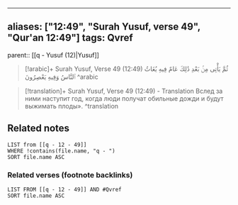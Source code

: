 
---
aliases: ["12:49", "Surah Yusuf, verse 49", "Qur'an 12:49"]
tags: Qvref
---

parent:: [[q - Yusuf (12)|Yusuf]]

> [!arabic]+ Surah Yusuf, Verse 49 (12:49)
> <span class="quran-arabic">ثُمَّ يَأْتِى مِنۢ بَعْدِ ذَٰلِكَ عَامٌ فِيهِ يُغَاثُ ٱلنَّاسُ وَفِيهِ يَعْصِرُونَ</span>
^arabic

> [!translation]+ Surah Yusuf, Verse 49 (12:49) - Translation
> Вслед за ними наступит год, когда люди получат обильные дожди и будут выжимать плоды».
^translation



## Related notes
```dataview
LIST from [[q - 12 - 49]]
WHERE !contains(file.name, "q - ")
SORT file.name ASC
```

### Related verses (footnote backlinks)
```dataview
LIST FROM [[q - 12 - 49]] AND #Qvref
SORT file.name ASC
```

